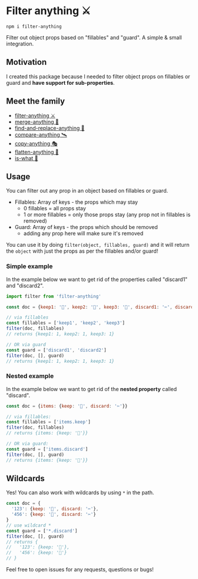 # Filter anything ⚔️

```
npm i filter-anything
```

Filter out object props based on "fillables" and "guard". A simple & small integration.

## Motivation

I created this package because I needed to filter object props on fillables or guard and **have support for sub-properties**.

## Meet the family

- [filter-anything ⚔️](https://github.com/mesqueeb/filter-anything)
- [merge-anything 🥡](https://github.com/mesqueeb/merge-anything)
- [find-and-replace-anything 🎣](https://github.com/mesqueeb/find-and-replace-anything)
- [compare-anything 🛰](https://github.com/mesqueeb/compare-anything)
- [copy-anything 🎭](https://github.com/mesqueeb/copy-anything)
- [flatten-anything 🏏](https://github.com/mesqueeb/flatten-anything)
- [is-what 🙉](https://github.com/mesqueeb/is-what)

## Usage

You can filter out any prop in an object based on fillables or guard.

- Fillables: Array of keys - the props which may stay
  - 0 fillables = all props stay
  - 1 or more fillables = only those props stay (any prop not in fillables is removed)
- Guard: Array of keys - the props which should be removed
  - adding any prop here will make sure it's removed

You can use it by doing `filter(object, fillables, guard)` and it will return the `object` with just the props as per the fillables and/or guard!

### Simple example

In the example below we want to get rid of the properties called "discard1" and "discard2".

```js
import filter from 'filter-anything'

const doc = {keep1: '📌', keep2: '🧷', keep3: '📎', discard1: '✂️', discard2: '🖍'}

// via fillables
const fillables = ['keep1', 'keep2', 'keep3']
filter(doc, fillables)
// returns {keep1: 1, keep2: 1, keep3: 1}

// OR via guard
const guard = ['discard1', 'discard2']
filter(doc, [], guard)
// returns {keep1: 1, keep2: 1, keep3: 1}
```

### Nested example

In the example below we want to get rid of the **nested property** called "discard".

```js
const doc = {items: {keep: '📌', discard: '✂️'}}

// via fillables:
const fillables = ['items.keep']
filter(doc, fillables)
// returns {items: {keep: '📌'}}

// OR via guard:
const guard = ['items.discard']
filter(doc, [], guard)
// returns {items: {keep: '📌'}}
```

## Wildcards

Yes! You can also work with wildcards by using `*` in the path.

```js
const doc = {
  '123': {keep: '📌', discard: '✂️'},
  '456': {keep: '📌', discard: '✂️'}
}
// use wildcard *
const guard = ['*.discard']
filter(doc, [], guard)
// returns {
//   '123': {keep: '📌'},
//   '456': {keep: '📌'}
// }
```

Feel free to open issues for any requests, questions or bugs!
